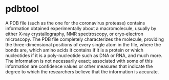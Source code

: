 # pdbtool

A PDB file (such as the one for the coronavirus protease) contains information obtained experimentally about a macromolecule, usually by either X‐ray crystallography, NMR spectroscopy, or cryo‐electron microscopy. The PDB file completely characterizes the molecule, providing the three-dimensional positions of every single atom in the file, where the bonds are, which amino acids it contains if it is a protein or which nucleotides if it is a poly-nucleotide such as DNA or RNA, and much more. The information is not necessarily exact; associated with some of this information are confidence values or other measures that indicate the degree to which the researchers believe that the information is accurate.
